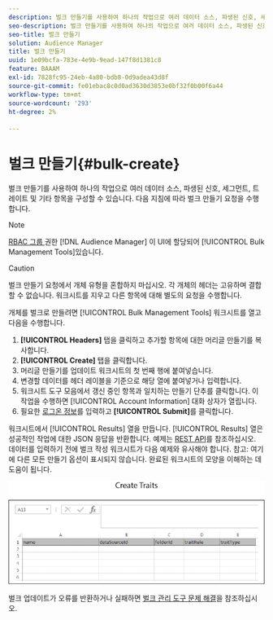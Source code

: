 ```yaml
---
description: 벌크 만들기를 사용하여 하나의 작업으로 여러 데이터 소스, 파생된 신호, 세그먼트, 트레이트 및 기타 항목을 구성할 수 있습니다. 다음 지침에 따라 벌크 만들기 요청을 수행합니다.
seo-description: 벌크 만들기를 사용하여 하나의 작업으로 여러 데이터 소스, 파생된 신호, 세그먼트, 트레이트 및 기타 항목을 구성할 수 있습니다. 다음 지침에 따라 벌크 만들기 요청을 수행합니다.
seo-title: 벌크 만들기
solution: Audience Manager
title: 벌크 만들기
uuid: 1e09bcfa-783e-4e9b-9ead-147f8d1381c8
feature: BAAAM
exl-id: 7828fc95-24eb-4a80-bdb8-0d9adea43d8f
source-git-commit: fe01ebac8c0d0ad3630d3853e0bf32f0b00f6a44
workflow-type: tm+mt
source-wordcount: '293'
ht-degree: 2%

---
```


# 벌크 만들기{#bulk-create}

벌크 만들기를 사용하여 하나의 작업으로 여러 데이터 소스, 파생된 신호, 세그먼트, 트레이트 및 기타 항목을 구성할 수 있습니다. 다음 지침에 따라 벌크 만들기 요청을 수행합니다.

<!-- 

t_bulk_create.xml

 -->

>[!NOTE]
>
>[RBAC 그룹 ](../../features/administration/administration-overview.md) 권한 [!DNL Audience Manager] 이 UI에 할당되어  [!UICONTROL Bulk Management Tools]있습니다.

>[!CAUTION]
>
>벌크 만들기 요청에서 개체 유형을 혼합하지 마십시오. 각 개체의 헤더는 고유하며 결합할 수 없습니다. 워크시트를 지우고 다른 항목에 대해 별도의 요청을 수행합니다.

개체를 벌크로 만들려면 [!UICONTROL Bulk Management Tools] 워크시트를 열고 다음을 수행합니다.

1. **[!UICONTROL Headers]** 탭을 클릭하고 추가할 항목에 대한 머리글 만들기를 복사합니다.
2. **[!UICONTROL Create]** 탭을 클릭합니다.
3. 머리글 만들기를 업데이트 워크시트의 첫 번째 행에 붙여넣습니다.
4. 변경할 데이터를 헤더 레이블을 기준으로 해당 열에 붙여넣거나 입력합니다.
5. 워크시트 도구 모음에서 갱신 중인 항목과 일치하는 만들기 단추를 클릭합니다.
이 작업을 수행하면 [!UICONTROL Account Information] 대화 상자가 열립니다.
6. 필요한 [로그온 정보](../../reference/bulk-management-tools/bulk-management-intro.md#auth-reqs)를 입력하고 **[!UICONTROL Submit]**&#x200B;를 클릭합니다.

워크시트에서 [!UICONTROL Results] 열을 만듭니다. [!UICONTROL Results] 열은 성공적인 작업에 대한 JSON 응답을 반환합니다. 예제는 [REST API](../../api/rest-api-main/rest-api-main.md)를 참조하십시오. 데이터를 입력하기 전에 벌크 작성 워크시트가 다음 예제와 유사해야 합니다. 참고: 여기에 다른 모든 만들기 옵션이 표시되지 않습니다. 완료된 워크시트의 모양을 이해하는 데 도움이 됩니다.

![](assets/cretetraits.png)

벌크 업데이트가 오류를 반환하거나 실패하면 [벌크 관리 도구 문제 해결](../../reference/bulk-management-tools/bulk-troubleshooting.md)을 참조하십시오.
